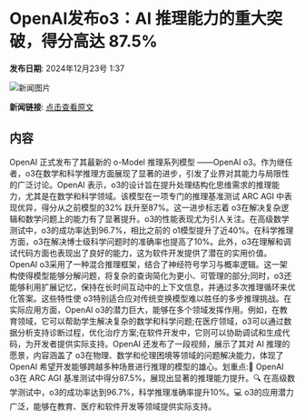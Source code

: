 # OpenAI发布o3：AI 推理能力的重大突破，得分高达 87.5%

**发布日期**: 2024年12月23号 1:37

![新闻图片](https://upload.chinaz.com/2024/1223/6387054307655204049730949.png)

**新闻链接**: [点击查看原文](https://www.aibase.com/zh/news/14162)

## 内容

OpenAI 正式发布了其最新的 o-Model 推理系列模型 ——OpenAI o3。作为继任者，o3在数学和科学推理方面展现了显著的进步，引发了业界对其能力与局限性的广泛讨论。OpenAI 表示，o3的设计旨在提升处理结构化思维需求的推理能力，尤其是在数学和科学领域。该模型在一项专门的推理基准测试 ARC AGI 中表现优异，得分从之前模型的32% 跃升至87%。这一进步标志着 o3在解决复杂逻辑和数学问题上的能力有了显著提升。o3的性能表现尤为引人关注。在高级数学测试中，o3的成功率达到96.7%，相比之前的 o1模型提升了近40%。在科学推理方面，o3在解决博士级科学问题时的准确率也提高了10%。此外，o3在理解和调试代码方面也表现出了良好的能力，这为软件开发提供了潜在的实用价值。OpenAI o3采用了一种混合推理框架，结合了神经符号学习与概率逻辑。这一架构使得模型能够分解问题，将复杂的查询简化为更小、可管理的部分;同时，o3还能够利用扩展记忆，保持在长时间互动中的上下文信息，并通过多次推理循环来优化答案。这些特性使 o3特别适合应对传统变换模型难以胜任的多步推理挑战。在实际应用方面，OpenAI o3的潜力巨大，能够在多个领域发挥作用。例如，在教育领域，它可以帮助学生解决复杂的数学和科学问题;在医疗领域，o3可以通过数据分析支持诊断过程，优化治疗方案;在软件开发中，它则可以协助调试和生成代码，为开发者提供实际支持。OpenAI 还发布了一段视频，展示了其对 AI 推理的愿景，内容涵盖了 o3在物理、数学和伦理困境等领域的问题解决能力，体现了 OpenAI 希望开发能够跨越多种场景进行推理的模型的雄心。划重点:🧠 OpenAI o3在 ARC AGI 基准测试中得分87.5%，展现出显著的推理能力提升。🔍 在高级数学测试中，o3的成功率达到96.7%，科学推理准确率提升10%。💻 o3的应用潜力广泛，能够在教育、医疗和软件开发等领域提供实际支持。
